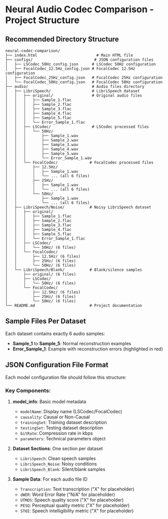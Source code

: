 # Neural Audio Codec Comparison - Project Structure

## Recommended Directory Structure

```
neural-codec-comparison/
├── index.html                          # Main HTML file
├── configs/                           # JSON configuration files
│   ├── LSCodec_50Hz_config.json      # LSCodec 50Hz configuration
│   ├── FocalCodec_12.5Hz_config.json # FocalCodec 12.5Hz configuration
│   ├── FocalCodec_25Hz_config.json   # FocalCodec 25Hz configuration
│   └── FocalCodec_50Hz_config.json   # FocalCodec 50Hz configuration
├── audio/                            # Audio files directory
│   ├── LibriSpeech/                  # LibriSpeech dataset
│   │   ├── original/                 # Original audio files
│   │   │   ├── Sample_1.flac
│   │   │   ├── Sample_2.flac
│   │   │   ├── Sample_3.flac
│   │   │   ├── Sample_4.flac
│   │   │   ├── Sample_5.flac
│   │   │   └── Error_Sample_1.flac
│   │   ├── LSCodec/                  # LSCodec processed files
│   │   │   └── 50Hz/
│   │   │       ├── Sample_1.wav
│   │   │       ├── Sample_2.wav
│   │   │       ├── Sample_3.wav
│   │   │       ├── Sample_4.wav
│   │   │       ├── Sample_5.wav
│   │   │       └── Error_Sample_1.wav
│   │   └── FocalCodec/              # FocalCodec processed files
│   │       ├── 12.5Hz/
│   │       │   ├── Sample_1.wav
│   │       │   └── ... (all 6 files)
│   │       ├── 25Hz/
│   │       │   ├── Sample_1.wav
│   │       │   └── ... (all 6 files)
│   │       └── 50Hz/
│   │           ├── Sample_1.wav
│   │           └── ... (all 6 files)
│   ├── LibriSpeech/Noise/           # Noisy LibriSpeech dataset
│   │   ├── original/
│   │   │   ├── Sample_1.flac
│   │   │   ├── Sample_2.flac
│   │   │   ├── Sample_3.flac
│   │   │   ├── Sample_4.flac
│   │   │   ├── Sample_5.flac
│   │   │   └── Error_Sample_1.flac
│   │   ├── LSCodec/
│   │   │   └── 50Hz/ (6 files)
│   │   └── FocalCodec/
│   │       ├── 12.5Hz/ (6 files)
│   │       ├── 25Hz/ (6 files)
│   │       └── 50Hz/ (6 files)
│   └── LibriSpeech/Blank/           # Blank/silence samples
│       ├── original/ (6 files)
│       ├── LSCodec/
│       │   └── 50Hz/ (6 files)
│       └── FocalCodec/
│           ├── 12.5Hz/ (6 files)
│           ├── 25Hz/ (6 files)
│           └── 50Hz/ (6 files)
└── README.md                        # Project documentation
```

## Sample Files Per Dataset

Each dataset contains exactly 6 audio samples:
- **Sample_1** to **Sample_5**: Normal reconstruction examples
- **Error_Sample_1**: Example with reconstruction errors (highlighted in red)

## JSON Configuration File Format

Each model configuration file should follow this structure:

### Key Components:

1. **model_info**: Basic model metadata
   - `modelName`: Display name (LSCodec/FocalCodec)
   - `causality`: Causal or Non-Causal
   - `trainingSet`: Training dataset description
   - `testingSet`: Testing dataset description  
   - `bitRate`: Compression rate in kbps
   - `parameters`: Technical parameters object

2. **Dataset Sections**: One section per dataset
   - `LibriSpeech`: Clean speech samples
   - `LibriSpeech_Noise`: Noisy conditions
   - `LibriSpeech_Blank`: Silent/blank samples

3. **Sample Data**: For each audio file ID
   - `Transcription`: Text transcription ("X" for placeholder)
   - `dWER`: Word Error Rate ("N/A" for placeholder)
   - `UTMOS`: Speech quality score ("X" for placeholder)
   - `PESQ`: Perceptual quality metric ("X" for placeholder)
   - `STOI`: Speech intelligibility metric ("X" for placeholder)

